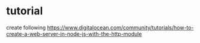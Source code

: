 # tutorial
create following https://www.digitalocean.com/community/tutorials/how-to-create-a-web-server-in-node-js-with-the-http-module
